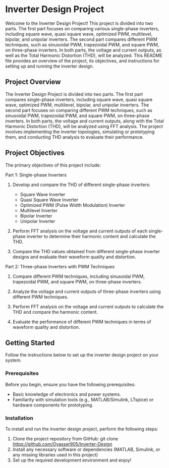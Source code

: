 # Inverter Design Project

Welcome to the Inverter Design Project! This project is divided into two parts. The first part focuses on comparing various single-phase inverters, including square wave, quasi square wave, optimized PWM, multilevel, bipolar, and unipolar inverters. The second part compares different PWM techniques, such as sinusoidal PWM, trapezoidal PWM, and square PWM, on three-phase inverters. In both parts, the voltage and current outputs, as well as the Total Harmonic Distortion (THD), will be analyzed. This README file provides an overview of the project, its objectives, and instructions for setting up and running the inverter design.

## Project Overview

The Inverter Design Project is divided into two parts. The first part compares single-phase inverters, including square wave, quasi square wave, optimized PWM, multilevel, bipolar, and unipolar inverters. The second part focuses on comparing different PWM techniques, such as sinusoidal PWM, trapezoidal PWM, and square PWM, on three-phase inverters. In both parts, the voltage and current outputs, along with the Total Harmonic Distortion (THD), will be analyzed using FFT analysis. The project involves implementing the inverter topologies, simulating or prototyping them, and conducting THD analysis to evaluate their performance.

## Project Objectives

The primary objectives of this project include:

Part 1: Single-phase Inverters
1. Develop and compare the THD of different single-phase inverters:
   - Square Wave Inverter
   - Quasi Square Wave Inverter
   - Optimized PWM (Pulse Width Modulation) Inverter
   - Multilevel Inverter
   - Bipolar Inverter
   - Unipolar Inverter

2. Perform FFT analysis on the voltage and current outputs of each single-phase inverter to determine their harmonic content and calculate the THD.

3. Compare the THD values obtained from different single-phase inverter designs and evaluate their waveform quality and distortion.

Part 2: Three-phase Inverters with PWM Techniques
1. Compare different PWM techniques, including sinusoidal PWM, trapezoidal PWM, and square PWM, on three-phase inverters.

2. Analyze the voltage and current outputs of three-phase inverters using different PWM techniques.

3. Perform FFT analysis on the voltage and current outputs to calculate the THD and compare the harmonic content.

4. Evaluate the performance of different PWM techniques in terms of waveform quality and distortion.

## Getting Started

Follow the instructions below to set up the inverter design project on your system.

### Prerequisites

Before you begin, ensure you have the following prerequisites:

- Basic knowledge of electronics and power systems.
- Familiarity with simulation tools (e.g., MATLAB/Simulink, LTspice) or hardware components for prototyping.

### Installation

To install and run the inverter design project, perform the following steps:

1. Clone the project repository from GitHub: git clone https://github.com/Oyasser905/Inverter-Design
2. Install any necessary software or dependencies (MATLAB, Simulink, or any missing libraries used in this project)
3. Set up the required development environment and enjoy!
